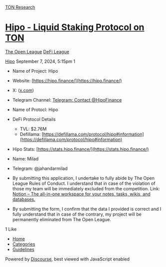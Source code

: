 [TON Research](/)

# [Hipo - Liquid Staking Protocol on TON](/t/hipo-liquid-staking-protocol-on-ton/31851)

[The Open League](/c/the-open-league/defi-battle/63)  [DeFi League](/c/the-open-league/defi-battle/63) 

    

[Hipo](https://tonresear.ch/u/Hipo)  September 7, 2024, 5:15pm  1

*   Name of Project: Hipo
    
*   Website: [https://hipo.finance/](https://hipo.finance/)
    
*   X: ([x.com](https://x.com/hipofinance))
    
*   Telegram Channel: [Telegram: Contact @HipoFinance](https://t.me/HipoFinance)
    
*   Name of Protocl: Hipo
    
*   DeFi Protocol Details
    
    *   TVL: $2.76M
    *   Defillama: [https://defillama.com/protocol/hipo#information](https://defillama.com/protocol/hipo#information)
*   Hipo Stats: [https://stats.hipo.finance/](https://stats.hipo.finance/)
    
*   Name: Milad
    
*   Telegram: @jahandarmilad
    
*   By submitting this application, I undertake to fully abide by The Open League Rules of Conduct. I understand that in case of the violation of those my team will be immediately excluded from the competition. Link: [Notion – The all-in-one workspace for your notes, tasks, wikis, and databases.](https://ton-org.notion.site/The-Open-League-Rules-of-Conduct-04f4a0fedf1a401687075f5efd83de68)
    
*   By submitting the form, I confirm that the data I provided is correct and I fully understand that in case of the contrary, my project will be permanently eliminated from The Open League.
    

  1 Like

*   [Home](/)
*   [Categories](/categories)
*   [Guidelines](/guidelines)

Powered by [Discourse](https://www.discourse.org), best viewed with JavaScript enabled